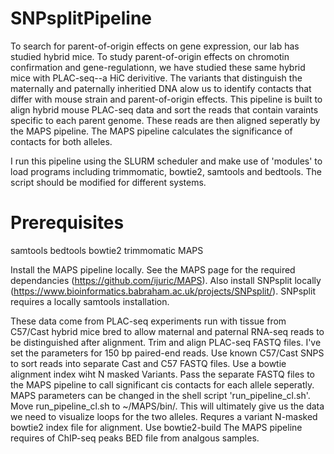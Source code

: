 # SNPsplitPipeline
To search for parent-of-origin effects on gene expression, our lab has studied hybrid mice. To study parent-of-origin effects on chromotin confirmation and gene-regulationn, we have studied these same hybrid mice with PLAC-seq--a HiC derivitive. The variants that distinguish the maternally and paternally inheritied DNA alow us to identify contacts that differ with mouse strain and parent-of-origin effects. This pipeline is built to align hybrid mouse PLAC-seq data and sort the reads that contain varaints specific to each parent genome. These reads are then aligned seperatly by the MAPS pipeline. The MAPS pipeline calculates the significance of contacts for both alleles.

I run this pipeline using the SLURM scheduler and make use of 'modules' to load programs including trimmomatic, bowtie2, samtools and bedtools. The script should be modified for different systems.

# Prerequisites
samtools
bedtools
bowtie2
trimmomatic
MAPS

Install the MAPS pipeline locally. See the MAPS page for the required dependancies (https://github.com/ijuric/MAPS).
Also install SNPsplit locally (https://www.bioinformatics.babraham.ac.uk/projects/SNPsplit/). SNPsplit requires a locally samtools installation.

These data come from PLAC-seq experiments run with tissue from C57/Cast hybrid mice bred to allow maternal and paternal RNA-seq reads to be distinguished after alignment. Trim and align PLAC-seq FASTQ files. I've set the parameters for 150 bp paired-end reads.
Use known C57/Cast SNPS to sort reads into separate Cast and C57 FASTQ files. Use a bowtie alignment index wiht N masked Variants. Pass the separate FASTQ files to the MAPS pipeline to call significant cis contacts for each allele seperatly. MAPS parameters can be changed in the shell script 'run_pipeline_cl.sh'. Move run_pipeline_cl.sh to ~/MAPS/bin/. This will ultimately give us the data we need to visualize loops for the two alleles.
Requres a variant N-masked bowtie2 index file for alignment. Use bowtie2-build
The MAPS pipeline requires of ChIP-seq peaks BED file from analgous samples.
